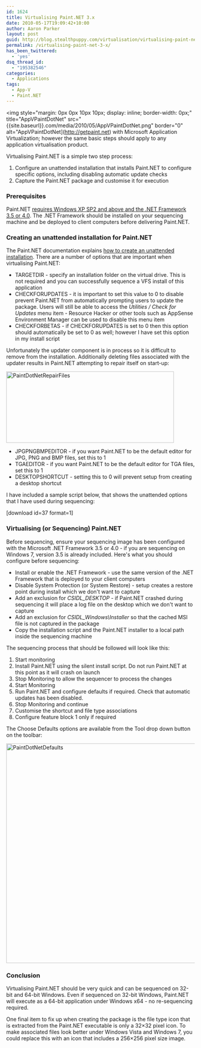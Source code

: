 ```yaml
---
id: 1624
title: Virtualising Paint.NET 3.x
date: 2010-05-17T19:09:42+10:00
author: Aaron Parker
layout: post
guid: http://blog.stealthpuppy.com/virtualisation/virtualising-paint-net-3-x
permalink: /virtualising-paint-net-3-x/
has_been_twittered:
  - 'yes'
dsq_thread_id:
  - "195382546"
categories:
  - Applications
tags:
  - App-V
  - Paint.NET
---
```

<img style="margin: 0px 0px 10px 10px; display: inline; border-width: 0px;" title="AppVPaintDotNet" src="{{site.baseurl}}.com/media/2010/05/AppVPaintDotNet.png" border="0" alt="AppVPaintDotNet](http://getpaint.net) with Microsoft Application Virtualization; however the same basic steps should apply to any application virtualisation product.

Virtualising Paint.NET is a simple two step process:

  1. Configure an unattended installation that installs Paint.NET to configure specific options, including disabling automatic update checks
  2. Capture the Paint.NET package and customise it for execution

### Prerequisites

Paint.NET [requires Windows XP SP2 and above and the .NET Framework 3.5 or 4.0](http://www.getpaint.net/doc/latest/en/SystemRequirements.html). The .NET Framework should be installed on your sequencing machine and be deployed to client computers before delivering Paint.NET.

### Creating an unattended installation for Paint.NET

The Paint.NET documentation explains [how to create an unattended installation](http://www.getpaint.net/doc/latest/en/UnattendedInstallation.html). There are a number of options that are important when virtualising Paint.NET:

  * TARGETDIR - specify an installation folder on the virtual drive. This is not required and you can successfully sequence a VFS install of this application
  * CHECKFORUPDATES - it is important to set this value to 0 to disable prevent Paint.NET from automatically prompting users to update the package. Users will still be able to access the _Utilities / Check for Updates_ menu item - Resource Hacker or other tools such as AppSense Environment Manager can be used to disable this menu item
  * CHECKFORBETAS - if CHECKFORUPDATES is set to 0 then this option should automatically be set to 0 as well; however I have set this option in my install script

Unfortunately the updater component is in process so it is difficult to remove from the installation. Additionally deleting files associated with the updater results in Paint.NET attempting to repair itself on start-up:

<img style="display: inline; border-width: 0px;" title="PaintDotNetRepairFiles" src="{{site.baseurl}}.com/media/2010/05/PaintDotNetRepairFiles.png" border="0" alt="PaintDotNetRepairFiles" width="448" height="190" /> 

  * JPGPNGBMPEDITOR - if you want Paint.NET to be the default editor for JPG, PNG and BMP files, set this to 1
  * TGAEDITOR - if you want Paint.NET to be the default editor for TGA files, set this to 1
  * DESKTOPSHORTCUT - setting this to 0 will prevent setup from creating a desktop shortcut

I have included a sample script below, that shows the unattended options that I have used during sequencing:

<p class="download">
  [download id=37 format=1]
</p>

### Virtualising (or Sequencing) Paint.NET

Before sequencing, ensure your sequencing image has been configured with the Microsoft .NET Framework 3.5 or 4.0 - if you are sequencing on Windows 7, version 3.5 is already included. Here's what you should configure before sequencing:

  * Install or enable the .NET Framework - use the same version of the .NET Framework that is deployed to your client computers
  * Disable System Protection (or System Restore) - setup creates a restore point during install which we don't want to capture
  * Add an exclusion for _CSIDL_DESKTOP_ - if Paint.NET crashed during sequencing it will place a log file on the desktop which we don't want to capture
  * Add an exclusion for _CSIDL_Windows\Installer_ so that the cached MSI file is not captured in the package
  * Copy the installation script and the Paint.NET installer to a local path inside the sequencing machine

The sequencing process that should be followed will look like this:

  1. Start monitoring
  2. Install Paint.NET using the silent install script. Do not run Paint.NET at this point as it will crash on launch
  3. Stop Monitoring to allow the sequencer to process the changes
  4. Start Monitoring
  5. Run Paint.NET and configure defaults if required. Check that automatic updates has been disabled.
  6. Stop Monitoring and continue
  7. Customise the shortcut and file type associations
  8. Configure feature block 1 only if required

The Choose Defaults options are available from the Tool drop down button on the toolbar:

<img style="display: inline; border-width: 0px;" title="PaintDotNetDefaults" src="{{site.baseurl}}.com/media/2010/05/PaintDotNetDefaults.png" border="0" alt="PaintDotNetDefaults" width="588" height="585" /> 

### Conclusion

Virtualising Paint.NET should be very quick and can be sequenced on 32-bit and 64-bit Windows. Even if sequenced on 32-bit Windows, Paint.NET will execute as a 64-bit application under Windows x64 - no re-sequencing required.

One final item to fix up when creating the package is the file type icon that is extracted from the Paint.NET executable is only a 32&#215;32 pixel icon. To make associated files look better under Windows Vista and Windows 7, you could replace this with an icon that includes a 256&#215;256 pixel size image.